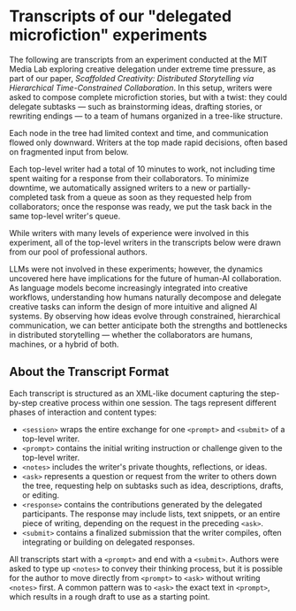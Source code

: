 # Transcripts of our "delegated microfiction" experiments

The following are transcripts from an experiment conducted at the MIT Media Lab exploring creative delegation under extreme time pressure, as part of our paper, *Scaffolded Creativity: Distributed Storytelling via Hierarchical Time-Constrained Collaboration*. In this setup, writers were asked to compose complete microfiction stories, but with a twist: they could delegate subtasks — such as brainstorming ideas, drafting stories, or rewriting endings — to a team of humans organized in a tree-like structure.

Each node in the tree had limited context and time, and communication flowed only downward. Writers at the top made rapid decisions, often based on fragmented input from below.

Each top-level writer had a total of 10 minutes to work, not including time spent waiting for a response from their collaborators. To minimize downtime, we automatically assigned writers to a new or partially-completed task from a queue as soon as they requested help from collaborators; once the response was ready, we put the task back in the same top-level writer's queue.

While writers with many levels of experience were involved in this experiment, all of the top-level writers in the transcripts below were drawn from our pool of professional authors.

LLMs were not involved in these experiments; however, the dynamics uncovered here have implications for the future of human-AI collaboration. As language models become increasingly integrated into creative workflows, understanding how humans naturally decompose and delegate creative tasks can inform the design of more intuitive and aligned AI systems. By observing how ideas evolve through constrained, hierarchical communication, we can better anticipate both the strengths and bottlenecks in distributed storytelling — whether the collaborators are humans, machines, or a hybrid of both.

## About the Transcript Format

Each transcript is structured as an XML-like document capturing the step-by-step creative process within one session. The tags represent different phases of interaction and content types:

* `<session>` wraps the entire exchange for one `<prompt>` and `<submit>` of a top-level writer.
* `<prompt>` contains the initial writing instruction or challenge given to the top-level writer.
* `<notes>` includes the writer's private thoughts, reflections, or ideas.
* `<ask>` represents a question or request from the writer to others down the tree, requesting help on subtasks such as idea, descriptions, drafts, or editing.
* `<response>` contains the contributions generated by the delegated participants. The response may include lists, text snippets, or an entire piece of writing, depending on the request in the preceding `<ask>`.
* `<submit>` contains a finalized submission that the writer compiles, often integrating or building on delegated responses.

All transcripts start with a `<prompt>` and end with a `<submit>`. Authors were asked to type up `<notes>` to convey their thinking process, but it is possible for the author to move directly from `<prompt>` to `<ask>` without writing `<notes>` first. A common pattern was to `<ask>` the exact text in `<prompt>`, which results in a rough draft to use as a starting point.
